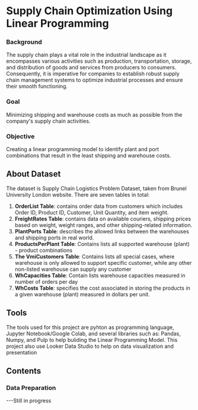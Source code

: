 # Supply Chain Optimization Using Linear Programming
###  Background 
The supply chain plays a vital role in the industrial landscape as it encompasses various activities such as production, transportation, storage, and distribution of goods and services from producers to consumers. Consequently, it is imperative for companies to establish robust supply chain management systems to optimize industrial processes and ensure their smooth functioning. 

### Goal
Minimizing shipping and warehouse costs as much as possible from the company's supply chain activities.

### Objective
Creating a linear programming model to identify plant and port combinations that result in the least shipping and warehouse costs.

## About Dataset
The dataset is Supply Chain Logistics Problem Dataset, taken from Brunel University London website. There are seven tables in total:
1. **OrderList Table**: contains order data from customers which includes Order ID, Product ID, Customer, Unit Quantity, and item weight. <br>
2. **FreightRates Table**: contains data on available couriers, shipping prices based on weight, weight ranges, and other shipping-related information.
3. **PlantPorts Table**: describes the allowed links between the warehouses and shipping ports in real world.
4. **ProductsPerPlant Table**: Contains lists all supported warehouse (plant) - product combinations
5. **The VmiCustomers Table**: Contains lists all special cases, where warehouse is only allowed to support specific customer, while any other non-listed warehouse can supply any customer
6. **WhCapacities Table**: Contain lists warehouse capacities measured in number of orders per day
7. **WhCosts Table**: specifies the cost associated in storing the products in a given warehouse (plant) measured in dollars per unit.

## Tools
The tools used for this project are pyhton as programming language, Jupyter Notebook/Google Colab, and several libraries such as: Pandas, Numpy, and Pulp to help buliding the Linear Programming Model. This project also use Looker Data Studio to help on data visualization and presentation

## Contents
### Data Preparation

---Still in progress
